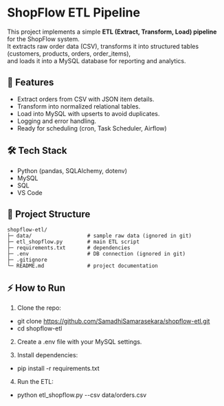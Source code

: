 # ShopFlow ETL Pipeline

This project implements a simple **ETL (Extract, Transform, Load) pipeline** for the ShopFlow system.  
It extracts raw order data (CSV), transforms it into structured tables (customers, products, orders, order_items),  
and loads it into a MySQL database for reporting and analytics.

## 🚀 Features
- Extract orders from CSV with JSON item details.
- Transform into normalized relational tables.
- Load into MySQL with upserts to avoid duplicates.
- Logging and error handling.
- Ready for scheduling (cron, Task Scheduler, Airflow)

## 🛠 Tech Stack
- Python (pandas, SQLAlchemy, dotenv)
- MySQL
- SQL
- VS Code

## 📂 Project Structure

```
shopflow-etl/
├─ data/                  # sample raw data (ignored in git)
├─ etl_shopflow.py        # main ETL script
├─ requirements.txt       # dependencies
├─ .env                   # DB connection (ignored in git)
├─ .gitignore
└─ README.md              # project documentation 
```

## ⚡ How to Run

1. Clone the repo:

- git clone https://github.com/SamadhiSamarasekara/shopflow-etl.git
- cd shopflow-etl

2. Create a .env file with your MySQL settings.

3. Install dependencies:
- pip install -r requirements.txt

4. Run the ETL:
- python etl_shopflow.py --csv data/orders.csv

